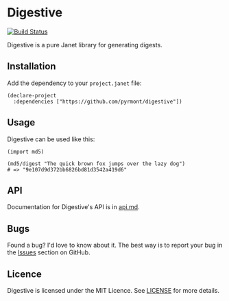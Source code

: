 # Digestive

[![Build Status](https://github.com/pyrmont/digestive/workflows/build/badge.svg)](https://github.com/pyrmont/digestive/actions?query=workflow%3Abuild)

Digestive is a pure Janet library for generating digests.

## Installation

Add the dependency to your `project.janet` file:

```janet
(declare-project
  :dependencies ["https://github.com/pyrmont/digestive"])
```

## Usage

Digestive can be used like this:

```janet
(import md5)

(md5/digest "The quick brown fox jumps over the lazy dog")
# => "9e107d9d372bb6826bd81d3542a419d6"
```

## API

Documentation for Digestive's API is in [api.md][api].

[api]: https://github.com/pyrmont/digestive/blob/master/api.md

## Bugs

Found a bug? I'd love to know about it. The best way is to report your bug in
the [Issues][] section on GitHub.

[Issues]: https://github.com/pyrmont/digestive/issues

## Licence

Digestive is licensed under the MIT Licence. See [LICENSE][] for more details.

[LICENSE]: https://github.com/pyrmont/digestive/blob/master/LICENSE
